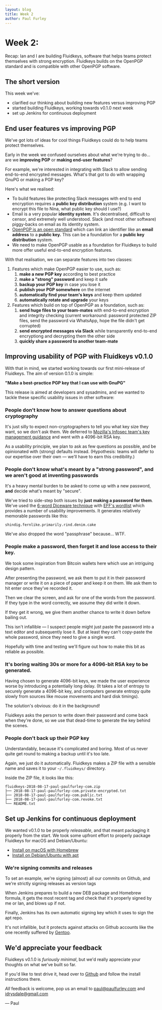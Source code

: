 ```yaml
---
layout: blog
title: Week 2
author: Paul Furley
---
```


# Week 2:
Recap: Ian and I are building Fluidkeys, software that helps teams protect themselves with strong encryption. Fluidkeys builds on the OpenPGP standard and is compatible with other OpenPGP software.

## The short version

This week we've:

*   clarified our thinking about building new features versus improving PGP
*   started building Fluidkeys, working towards v0.1.0 next week
*   set up Jenkins for continuous deployment

## End user features vs improving PGP

We've got lots of ideas for cool things Fluidkeys could do to help teams protect themselves.

Early in the week we confused ourselves about what we're trying to do… are we **improving PGP** or **making end-user features**?

For example, we're interested in integrating with Slack to allow sending end-to-end encrypted messages. What's that got to do with wrapping GnuPG or making a PGP key?

Here's what we realised:

*   To build features like protecting Slack messages with end to end encryption requires a **public key distribution** system (e.g. I want to encrypt this file to Nina, what public key should I use?)
*   Email is a very popular **identity system**. It's decentralised, difficult to censor, and extremely well understood. Slack (and most other software) piggy-backs on email as its identity system.
*   [OpenPGP is an open standard](https://tools.ietf.org/html/rfc4880) which can link an identifier like an **email address** to a **public key.** This can be a foundation for a **public key distribution** system.
*   We need to make OpenPGP usable as a foundation for Fluidkeys to build more offer useful end-to-end encryption features.

With that realisation, we can separate features into two classes:

1.  Features which make OpenPGP easier to use, such as:
    1.  **make a new PGP key** according to best practice
    1.  **make a "strong" password** and keep it safe
    1.  **backup your PGP key** in case you lose it
    1.  **publish your PGP somewhere** on the internet
    1.  **automatically find your team's keys** and keep them updated
    1.  **automatically rotate and upgrade** your keys
1.  Features which build on top of OpenPGP as a foundation, such as:
    1.  **send huge files to your team-mates** with end-to-end encryption and integrity checking (current workaround: password protected ZIP files, send the password via WhatsApp, hope the file didn't get corrupted)
    1.  **send encrypted messages via Slack** while transparently end-to-end encryptiong and decrypting them the other side
    1.  **quickly share a password to another team-mate**


## Improving usability of PGP with Fluidkeys v0.1.0

With that in mind, we started working towards our first mini-release of Fluidkeys. The aim of version 0.1.0 is simple:

**"Make a best-practice PGP key that I can use with GnuPG"**

This release is aimed at developers and sysadmins, and we wanted to tackle these specific usability issues in other software:


### People don't know how to answer questions about cryptography

It's just silly to expect non-cryptographers to tell you what key size they want, so we don't ask them. We deferred to [Mozilla's Infosec team's key management guidance](https://infosec.mozilla.org/guidelines/key_management.html) and went with a 4096-bit RSA key.

As a usability principle, we plan to ask as few questions as possible, and be opinionated with (strong) defaults instead. (Hypothesis: teams will defer to our expertise over their own — we'll have to earn this credibility.)


### People don't know what's meant by a "strong password", and we aren't good at inventing passwords

It's a heavy mental burden to be asked to come up with a new password, **and** decide what's meant by "secure".

We've tried to side-step both issues by **just** **making a password for them**. We've used the [6-word Diceware technique](http://world.std.com/%7Ereinhold/diceware.html) with [EFF's wordlist](https://www.eff.org/deeplinks/2016/07/new-wordlists-random-passphrases) which provides a number of usability improvements. It generates relatively memorable passwords like this:

`shindig.fernlike.primarily.rind.denim.cake`

We've also dropped the word "passphrase" because… WTF.

### People make a password, then forget it and lose access to their key.

We took some inspiration from Bitcoin wallets here which use an intriguing design pattern.

After presenting the password, we ask them to put it in their password manager or write it on a piece of paper and keep it on them. We ask them to hit enter once they've recorded it.

Then we clear the screen, and ask for one of the words from the password. If they type in the word correctly, we assume they did write it down.

If they get it wrong, we give them another chance to write it down before bailing out.

This isn't infallible — I suspect people might just paste the password into a text editor and subsequently lose it. But at least they can't copy-paste the whole password, since they need to give a single word.

Hopefully with time and testing we'll figure out how to make this bit as reliable as possible.


### It's boring waiting 30s or more for a 4096-bit RSA key to be generated.

Having chosen to generate 4096-bit keys, we made the user experience worse by introducing a potentially long delay. (It takes a lot of entropy to securely generate a 4096-bit key, and computers generate entropy quite slowly from sources like mouse movements and hard disk timings).

The solution's obvious: do it in the background!

Fluidkeys asks the person to write down their password and come back when they're done, so we use that dead-time to generate the key behind the scenes.


### People don't back up their PGP key

Understandably, because it's complicated and boring. Most of us never quite get round to making a backup until it's too late.

Again, we just do it automatically. Fluidkeys makes a ZIP file with a sensible name and saves it to your `~/.fluidkeys/` directory.

Inside the ZIP file, it looks like this:

```
fluidkeys-2018-08-17-paul-paulfurley-com.zip
├── 2018-08-17-paul-paulfurley-com.private-encrypted.txt
├── 2018-08-17-paul-paulfurley-com.public.txt
├── 2018-08-17-paul-paulfurley-com.revoke.txt
└── README.txt
```

## Set up Jenkins for continuous deployment

We wanted v0.1.0 to be properly _releasable_, and that meant packaging it properly from the start. We took some upfront effort to properly package Fluidkeys for macOS and Debian/Ubuntu:

* [Install on macOS with Homebrew](https://github.com/fluidkeys/fluidkeys#install-on-macos)
* [Install on Debian/Ubuntu with apt](https://github.com/fluidkeys/fluidkeys#install-on-debian--ubuntu)

### We're signing commits and releases

To set an example, we're signing (almost) all our commits on Github, and we're strictly signing releases as version tags

When Jenkins prepares to build a new DEB package and Homebrew formula, it gets the most recent tag and check that it's properly signed by me or Ian, and blows up if not.

Finally, Jenkins has its own automatic signing key which it uses to sign the apt repo.

It's not infallible, but it protects against attacks on Github accounts like the one recently suffered by [Gentoo](https://gentoo.org/news/2018/06/28/Github-gentoo-org-hacked.html).

## We'd appreciate your feedback

Fluidkeys v0.1.0 is *furiously minimal*, but we'd really appreciate your thoughts on what we've built so far.

If you'd like to test drive it, head over to [Github](https://github.com/fluidkeys/fluidkeys) and follow the install instructions there.

*All* feedback is welcome, pop us an email to [paul@paulfurley.com](mailto:paul@paulfurley.com) and [idrysdale@gmail.com](mailto:idrysdale@gmail.com)

— Paul
